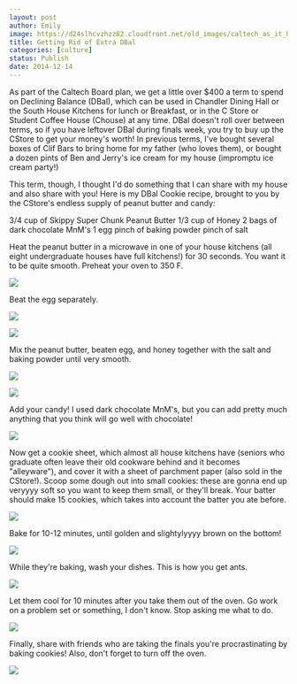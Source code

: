 ```yaml
---
layout: post
author: Emily
image: https://d24slhcvzhzz82.cloudfront.net/old_images/caltech_as_it_happens/6a0105349b8251970b01b8d0a4d6d5970c.jpg
title: Getting Rid of Extra DBal 
categories: [culture]
status: Publish
date: 2014-12-14
---
```


As part of the Caltech Board plan, we get a little over $400 a term to spend on Declining Balance (DBal), which can be used in Chandler Dining Hall or the South House Kitchens for lunch or Breakfast, or in the C Store or Student Coffee House (Chouse) at any time. DBal doesn't roll over between terms, so if you have leftover DBal during finals week, you try to buy up the CStore to get your money's worth! In previous terms, I've bought several boxes of Clif Bars to bring home for my father (who loves them), or bought a dozen pints of Ben and Jerry's ice cream for my house (impromptu ice cream party!)

This term, though, I thought I'd do something that I can share with my house and also share with you! Here is my DBal Cookie recipe, brought to you by the CStore's endless supply of peanut butter and candy:

3/4 cup of Skippy Super Chunk Peanut Butter
1/3 cup of Honey
2 bags of dark chocolate MnM's
1 egg
pinch of baking powder
pinch of salt

Heat the peanut butter in a microwave in one of your house kitchens (all eight undergraduate houses have full kitchens!) for 30 seconds. You want it to be quite smooth. Preheat your oven to 350 F.


![](https://d24slhcvzhzz82.cloudfront.net/old_images/caltech_as_it_happens/6a0105349b8251970b01bb07bfebb9970d.jpg)

Beat the egg separately.


![](https://d24slhcvzhzz82.cloudfront.net/old_images/caltech_as_it_happens/6a0105349b8251970b01b7c71aef25970b.jpg)


![](https://d24slhcvzhzz82.cloudfront.net/old_images/caltech_as_it_happens/6a0105349b8251970b01bb07bfebcf970d.jpg)

Mix the peanut butter, beaten egg, and honey together with the salt and baking powder until very smooth.


![](https://d24slhcvzhzz82.cloudfront.net/old_images/caltech_as_it_happens/6a0105349b8251970b01b8d0a4d71a970c.jpg)


![](https://d24slhcvzhzz82.cloudfront.net/old_images/caltech_as_it_happens/6a0105349b8251970b01b7c71aef48970b.jpg)

Add your candy! I used dark chocolate MnM's, but you can add pretty much anything that you think will go well with chocolate!

![](https://d24slhcvzhzz82.cloudfront.net/old_images/caltech_as_it_happens/6a0105349b8251970b01b7c71aef5e970b.jpg)

Now get a cookie sheet, which almost all house kitchens have (seniors who graduate often leave their old cookware behind and it becomes "alleyware"), and cover it with a sheet of parchment paper (also sold in the CStore!). Scoop some dough out into small cookies: these are gonna end up veryyyy soft so you want to keep them small, or they'll break. Your batter should make 15 cookies, which takes into account the batter you ate before.


![](https://d24slhcvzhzz82.cloudfront.net/old_images/caltech_as_it_happens/6a0105349b8251970b01b7c71aefbf970b.jpg)

Bake for 10-12 minutes, until golden and slightylyyyy brown on the bottom!

![](https://d24slhcvzhzz82.cloudfront.net/old_images/caltech_as_it_happens/6a0105349b8251970b01b8d0a4d78f970c.jpg)

While they're baking, wash your dishes. This is how you get ants.


![](https://d24slhcvzhzz82.cloudfront.net/old_images/caltech_as_it_happens/6a0105349b8251970b01bb07bfec9d970d.jpg)

Let them cool for 10 minutes after you take them out of the oven. Go work on a problem set or something, I don't know. Stop asking me what to do.


![](https://d24slhcvzhzz82.cloudfront.net/old_images/caltech_as_it_happens/6a0105349b8251970b01b8d0a4de90970c.jpg)

Finally, share with friends who are taking the finals you're procrastinating by baking cookies! Also, don't forget to turn off the oven.


![](https://d24slhcvzhzz82.cloudfront.net/old_images/caltech_as_it_happens/6a0105349b8251970b01b8d0a4dea3970c.jpg)
